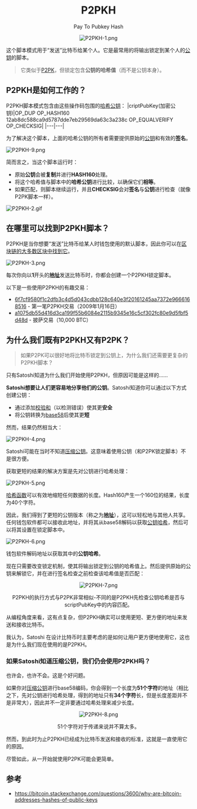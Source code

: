 # <center>P2PKH</center>
<center>Pay To Pubkey Hash

![P2PKH-1.png](img/P2PKH-1%20(1).png)</center>

这个脚本模式用于“发送”比特币给某个人。它是最常用的将输出锁定到某个人的[公钥](../../Keys/Public%20Key/Public%20Key.md)的脚本。

>它类似于[P2PK](../P2PK/P2PK.md)，但锁定包含**公钥的哈希值**（而不是公钥本身）。

## P2PKH是如何工作的？
P2PKH脚本模式包含由这些操作码包围的[哈希公钥](../../Keys/Public%20Key/Public%20Key%20Hash/public-key-hash.md)：
|criptPubKey(加密公钥)|OP_DUP OP_HASH160 12ab8dc588ca9d5787dde7eb29569da63c3a238c OP_EQUALVERIFY OP_CHECKSIG|
|---|---|

为了解决这个脚本，上面的哈希公钥的所有者需要提供原始的[公钥](../../Keys/Public%20Key/Public%20Key.md)和有效的**签名**。

![P2PKH-9.png](img/P2pkh-9.png)

简而言之，当这个脚本运行时：

* 原始**公钥**会被**复制**并进行**HASH160**处理。
* 将这个哈希值与脚本中的**哈希公钥**进行比较，以确保它们**相等**。
* 如果匹配，则脚本继续运行，并且**CHECKSIG**会对**签名**与**公钥**进行检查（就像P2PK脚本一样）。

![P2PKH-2.gif](img/P2PKH-2%20(1).gif)

## 在哪里可以找到P2PKH脚本？
P2PKH是当你想要“发送”比特币给某人时钱包使用的默认脚本，因此你可以在[区块链的大多数区块中找到它](https://learnmeabitcoin.com/explorer/blockchain)。

![P2PKH-3.png](img/P2PKH-3%20(1).png)

每次你向以**1**开头的[**地址**](../../Keys/Address/Address.md)发送比特币时，你都会创建一个P2PKH锁定脚本。

以下是一些使用P2PKH的有趣交易：

* [6f7cf9580f1c2dfb3c4d5d043cdbb128c640e3f20161245aa7372e9666168516](https://learnmeabitcoin.com/explorer/transaction/6f7cf9580f1c2dfb3c4d5d043cdbb128c640e3f20161245aa7372e9666168516) - 第一笔P2PKH交易（2009年1月16日）
* [a1075db55d416d3ca199f55b6084e2115b9345e16c5cf302fc80e9d5fbf5d48d](https://learnmeabitcoin.com/explorer/transaction/a1075db55d416d3ca199f55b6084e2115b9345e16c5cf302fc80e9d5fbf5d48d) - 披萨交易（10,000 BTC）
  
## 为什么我们既有P2PKH又有P2PK？
>如果P2PK可以很好地将比特币锁定到公钥上，为什么我们还需要更复杂的P2PKH脚本？

只有Satoshi知道为什么我们开始使用P2PKH，但原因可能是这样的……

**Satoshi想要让人们更容易地分享他们的公钥**。Satoshi知道你可以通过以下方式创建公钥：

* 通过添加[校验和](../../Keys/Checksum/Checksum.md)（以检测错误）使其更**安全**
* 将公钥转换为[base58](../../Keys/Base58/Base58.md)后使其更**短**

然而，结果仍然相当大：

![P2PKH-4.png](img/P2PKH-4%20(1).png)

Satoshi可能在当时不知道[压缩公钥](../../Keys/Public%20Key/Public%20Key.md)。这意味着使用公钥（和P2PK锁定脚本）不是很方便。

获取更短的结果的解决方案是先对公钥进行哈希处理：

![P2PKH-5.png](img/P2PKH-5%20(1).png)

[哈希函数](../../Other/Hash%20Function/Hash%20Function.md)可以有效地缩短任何数据的长度。Hash160产生一个160位的结果，长度为40个字符。

因此，我们得到了更短的公钥版本（称之为[**地址**](../../Keys/Address/Address.md)），这可以轻松地与其他人共享。任何钱包软件都可以接收此地址，并将其从base58解码以获取[公钥哈希](../../Keys/Public%20Key/Public%20Key%20Hash/public-key-hash.md)，然后可以将其设置在锁定脚本中。


![P2PKH-6.png](img/P2PKH-6%20(1).png)

钱包软件解码地址以获取其中的**公钥哈希**。

现在只需要改变锁定机制，使其将输出锁定到公钥的哈希值上。然后提供原始的公钥来解锁它，并在进行签名检查之前检查该哈希值是否匹配：
<center>

![P2PKH-7.png](img/P2PKH-7%20(1).png)

P2PKH的执行方式与P2PK非常相似-不同的是P2PKH先检查公钥哈希是否与scriptPubKey中的内容匹配。</center>

从编程角度来看，这有点复杂，但P2PKH确实可以使用更短、更方便的地址来发送和接收比特币。

我认为，Satoshi 在设计比特币时主要考虑的是如何让用户更方便地使用它，这也是为什么我们现在使用的是P2PKH。

### 如果Satoshi知道压缩公钥，我们仍会使用P2PKH吗？
也许会，也许不会。这是个好问题。

如果你对[压缩公钥](../../Keys/Public%20Key/Public%20Key.md)进行base58编码，你会得到一个长度为**51个字符**的地址（相比之下，先对公钥进行哈希处理，得到的地址只有**34个字符**长，但是长度差距并不是非常大），因此并不一定非要通过哈希处理来减少长度。
<center>

![P2PKH-8.png](img/P2PKH-8%20(1).png)

51个字符对于传递来说并不算太多。</center>

然而，到此时为止P2PKH已经成为比特币发送和接收的标准，这就是一直使用它的原因。

尽管如此，从一开始就使用P2PK可能会更简单。

## 参考
* https://bitcoin.stackexchange.com/questions/3600/why-are-bitcoin-addresses-hashes-of-public-keys